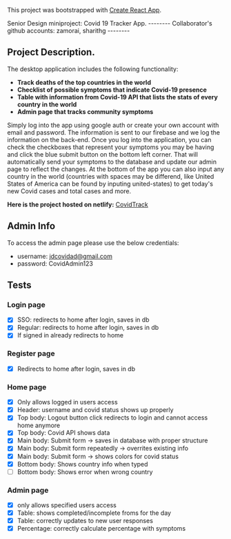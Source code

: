 This project was bootstrapped with [Create React App](https://github.com/facebook/create-react-app).


Senior Design miniproject: Covid 19 Tracker App. -------- Collaborator's github accounts: zamorai, sharithg --------

## Project Description.

The desktop application includes the following functionality:

* **Track deaths of the top countries in the world** 
* **Checklist of possible symptoms that indicate Covid-19 presence**
* **Table with information from Covid-19 API that lists the stats of every country in the world**
* **Admin page that tracks community symptoms**  

Simply log into the app using google auth or create your own account with email and password. The information is sent to our firebase and we log the information on the back-end. Once you log into the application, you can check the checkboxes that represent your symptoms you may be having and click the blue submit button on the bottom left corner. That will automatically send your symptoms to the database and update our admin page to reflect the changes. At the bottom of the app you can also input any country in the world (countries with spaces may be differend, like United States of America can be found by inputing united-states) to get today's new Covid cases and total cases and more. 

**Here is the project hosted on netlify:** [CovidTrack](https://5f63d15bcfe63e0008233746--heuristic-meninsky-b6057c.netlify.app/) 

## Admin Info

To access the admin page please use the below credentials:

* username: jdcovidad@gmail.com
* password: CovidAdmin123

## Tests

### Login page
- [x] SSO: redirects to home after login, saves in db
- [x] Regular: redirects to home after login, saves in db
- [x] If signed in already redirects to home
### Register page
- [x] Redirects to home after login, saves in db
### Home page
- [x] Only allows logged in users access
- [x] Header: username and covid status shows up properly
- [x] Top body: Logout button click redirects to login and cannot access home anymore
- [x] Top body: Covid API shows data
- [x] Main body: Submit form &#8594; saves in database with proper structure
- [x] Main body: Submit form repeatedly &#8594; overrites existing info
- [x] Main body: Submit form &#8594; shows colors for covid status
- [x] Bottom body: Shows country info when typed
- [ ] Bottom body: Shows error when wrong country
### Admin page
- [x] only allows specified users access
- [x] Table: shows completed/incomplete froms for the day
- [x] Table: correctly updates to new user responses
- [x] Percentage: correctly calculate percentage with symptoms